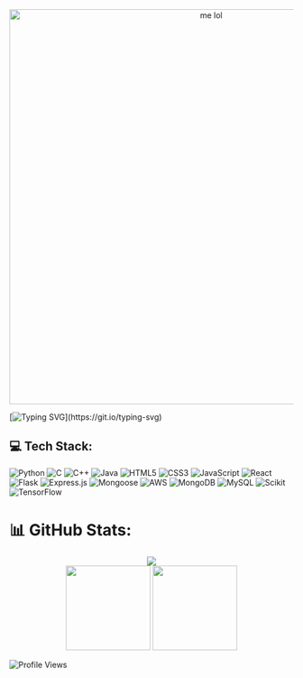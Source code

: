 

<div align="center">
  <img src="https://i.pinimg.com/736x/28/3b/7d/283b7d4ba51e2674d0b192b26353bc28.jpg" alt="me lol" width="700px">
</div>

[![Typing SVG](https://readme-typing-svg.herokuapp.com?color=%2336BCF7&lines=Hi,+This+is+Sabitha+Paulraj!;I+do+FSD,+ML,+NLP,+CV,+GenAI+etc;I+love+building+brainrot+projects!!)](https://git.io/typing-svg)

## 💻 Tech Stack:

 ![Python](https://img.shields.io/badge/python-3670A0?style=for-the-badge&logo=python&logoColor=ffdd54) ![C](https://img.shields.io/badge/c-%2300599C.svg?style=for-the-badge&logo=c&logoColor=white) ![C++](https://img.shields.io/badge/c++-%2300599C.svg?style=for-the-badge&logo=c%2B%2B&logoColor=white) ![Java](https://img.shields.io/badge/java-%23ED8B00.svg?style=for-the-badge&logo=openjdk&logoColor=white) ![HTML5](https://img.shields.io/badge/html5-%23E34F26.svg?style=for-the-badge&logo=html5&logoColor=white) ![CSS3](https://img.shields.io/badge/css3-%231572B6.svg?style=for-the-badge&logo=css3&logoColor=white) ![JavaScript](https://img.shields.io/badge/javascript-%23323330.svg?style=for-the-badge&logo=javascript&logoColor=%23F7DF1E)  ![React](https://img.shields.io/badge/React-61DAFB.svg?style=for-the-badge&logo=React&logoColor=black) ![Flask](https://img.shields.io/badge/flask-%23000.svg?style=for-the-badge&logo=flask&logoColor=white) ![Express.js](https://img.shields.io/badge/express.js-%23404d59.svg?style=for-the-badge&logo=express&logoColor=%2361DAFB) ![Mongoose](https://img.shields.io/badge/Mongoose-880000.svg?style=for-the-badge&logo=Mongoose&logoColor=white) ![AWS](https://img.shields.io/badge/AWS-%23FF9900.svg?style=for-the-badge&logo=amazon-aws&logoColor=white) ![MongoDB](https://img.shields.io/badge/MongoDB-%234ea94b.svg?style=for-the-badge&logo=mongodb&logoColor=white) ![MySQL](https://img.shields.io/badge/mysql-4479A1.svg?style=for-the-badge&logo=mysql&logoColor=white)  ![Scikit](https://img.shields.io/badge/scikitlearn-F7931E.svg?style=for-the-badge&logo=scikit-learn&logoColor=white) ![TensorFlow](https://img.shields.io/badge/TensorFlow-FF6F00?style=for-the-badge&logo=TensorFlow&logoColor=white)	 



<h1>📊 GitHub Stats:</h1>
<div align="center">
  <img src="https://github-readme-streak-stats.herokuapp.com/?user=sabithapaulraj&theme=dracula&hide_border=true">
</div>
<div align="center">
  <img src="https://github-readme-stats.vercel.app/api?username=sabithapaulraj&theme=dracula&show_icons=true&hide_border=true&count_private=true" height="150">
  <img src="https://github-readme-stats.vercel.app/api/top-langs/?username=sabithapaulraj&theme=dracula&show_icons=true&hide_border=true&layout=compact" height="150">
</div>

<p align="left">
  <img src="https://komarev.com/ghpvc/?username=sabithapaulraj&label=Profile%20Views&color=blue&style=for-the-badge" alt="Profile Views" />
</p>



